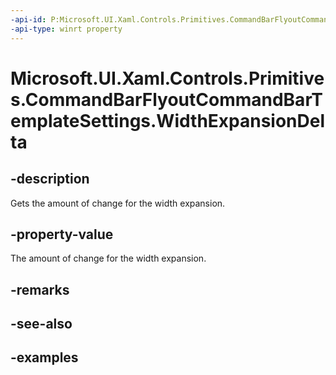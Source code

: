 ```yaml
---
-api-id: P:Microsoft.UI.Xaml.Controls.Primitives.CommandBarFlyoutCommandBarTemplateSettings.WidthExpansionDelta
-api-type: winrt property
---
```

<!-- Property syntax.
public double WidthExpansionDelta { get; }
-->

# Microsoft.UI.Xaml.Controls.Primitives.CommandBarFlyoutCommandBarTemplateSettings.WidthExpansionDelta


## -description

Gets the amount of change for the width expansion.


## -property-value

The amount of change for the width expansion.


## -remarks


## -see-also


## -examples


